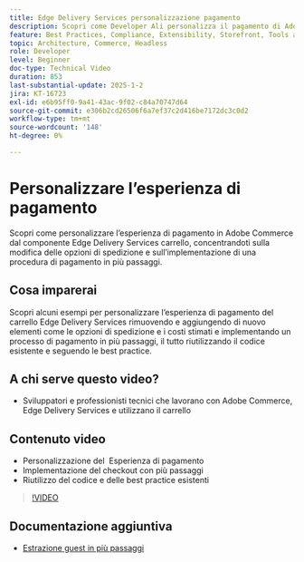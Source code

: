 ```yaml
---
title: Edge Delivery Services personalizzazione pagamento
description: Scopri come Developer Ali personalizza il pagamento di Adobe Commerce, incluse le opzioni di consegna e il pagamento in più passaggi, utilizzando le best practice e il riutilizzo del codice. ​
feature: Best Practices, Compliance, Extensibility, Storefront, Tools and External Services
topic: Architecture, Commerce, Headless
role: Developer
level: Beginner
doc-type: Technical Video
duration: 853
last-substantial-update: 2025-1-2
jira: KT-16723
exl-id: e6b95ff0-9a41-43ac-9f02-c84a70747d64
source-git-commit: e306b2cd26506f6a7ef37c2d416be7172dc3c0d2
workflow-type: tm+mt
source-wordcount: '148'
ht-degree: 0%

---
```


# Personalizzare l’esperienza di pagamento

Scopri come personalizzare l’esperienza di pagamento in Adobe Commerce dal componente Edge Delivery Services carrello, concentrandoti sulla modifica delle opzioni di spedizione e sull’implementazione di una procedura di pagamento in più passaggi.

## Cosa imparerai

Scopri alcuni esempi per personalizzare l’esperienza di pagamento del carrello Edge Delivery Services rimuovendo e aggiungendo di nuovo elementi come le opzioni di spedizione e i costi stimati e implementando un processo di pagamento in più passaggi, il tutto riutilizzando il codice esistente e seguendo le best practice. &#x200B;

## A chi serve questo video?

* Sviluppatori e professionisti tecnici che lavorano con Adobe Commerce, Edge Delivery Services e utilizzano il carrello

## Contenuto video

* Personalizzazione del &#x200B; Esperienza di pagamento
* Implementazione del checkout con più passaggi&#x200B;
* Riutilizzo del codice e delle best practice esistenti

>[!VIDEO](https://video.tv.adobe.com/v/3442658?learn=on&captions=ita)

## Documentazione aggiuntiva

* [Estrazione guest in più passaggi](https://experienceleague.adobe.com/developer/commerce/storefront/dropins/checkout/tutorials/multi-step/?lang=it)
